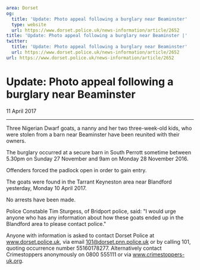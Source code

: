 ```yaml
area: Dorset
og:
  title: 'Update: Photo appeal following a burglary near Beaminster'
  type: website
  url: https://www.dorset.police.uk/news-information/article/2652
title: 'Update: Photo appeal following a burglary near Beaminster |'
twitter:
  title: 'Update: Photo appeal following a burglary near Beaminster'
  url: https://www.dorset.police.uk/news-information/article/2652
url: https://www.dorset.police.uk/news-information/article/2652
```

# Update: Photo appeal following a burglary near Beaminster

11 April 2017

* * *

Three Nigerian Dwarf goats, a nanny and her two three-week-old kids, who were stolen from a barn near Beaminster have been reunited with their owners.

The burglary occurred at a secure barn in South Perrott sometime between 5.30pm on Sunday 27 November and 9am on Monday 28 November 2016.

Offenders forced the padlock open in order to gain entry.

The goats were found in the Tarrant Keyneston area near Blandford yesterday, Monday 10 April 2017.

No arrests have been made.

Police Constable Tim Sturgess, of Bridport police, said: "I would urge anyone who has any information about how these goats ended up in the Blandford area to please contact police."

Anyone with information is asked to contact Dorset Police at www.dorset.police.uk, via email 101@dorset.pnn.police.uk or by calling 101, quoting occurrence number 55160178277. Alternatively contact Crimestoppers anonymously on 0800 555111 or via www.crimestoppers-uk.org.
